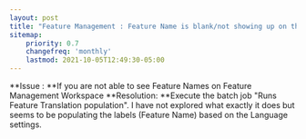 ```yaml
---
layout: post
title: "Feature Management : Feature Name is blank/not showing up on the user interface of Dynamics 365 Finance and operations"
sitemap:
    priority: 0.7
    changefreq: 'monthly'
    lastmod: 2021-10-05T12:49:30-05:00
---
```


**Issue : **If you are not able to see Feature Names on Feature Management Workspace
**Resolution: **Execute the batch job "Runs Feature Translation population".   I have not explored what exactly it does but seems to be populating the labels (Feature Name) based on the Language settings.
